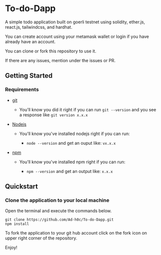 # To-do-Dapp

A simple todo application built on goerli testnet using solidity, ether.js, react.js, tailwindcss, and hardhat. 

You can create account using your metamask wallet or login if you have already have an account.

You can clone or fork this repository to use it.

If there are any issues, mention under the issues or PR. 


## Getting Started

### Requirements


- [git](https://git-scm.com/book/en/v2/Getting-Started-Installing-Git)

  - You'll know you did it right if you can run `git --version` and you see a response like `git version x.x.x`

- [Nodejs](https://nodejs.org/en/)

  - You'll know you've installed nodejs right if you can run:

    - `node --version` and get an ouput like: `vx.x.x`

- [npm](https://docs.npmjs.com/downloading-and-installing-node-js-and-npm)

  - You'll know you've installed npm right if you can run:

    - `npm --version` and get an output like: `x.x.x`


## Quickstart

### Clone the application to your local machine

Open the terminal and execute the commands below.

```
git clone https://github.com/Ad-h0c/To-do-Dapp.git
npm install
```

To fork the application to your git hub account click on the fork icon on upper right corner of the repository.

Enjoy!

